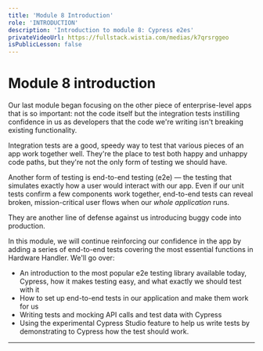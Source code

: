 ```yaml
---
title: 'Module 8 Introduction'
role: 'INTRODUCTION'
description: 'Introduction to module 8: Cypress e2es'
privateVideoUrl: https://fullstack.wistia.com/medias/k7qrsrggeo
isPublicLesson: false
---
```


# Module 8 introduction

Our last module began focusing on the other piece of enterprise-level apps that is so important: not the code itself but the integration tests instilling confidence in us as developers that the code we're writing isn't breaking existing functionality.

Integration tests are a good, speedy way to test that various pieces of an app work together well. They're the place to test both happy and unhappy code paths, but they're not the only form of testing we should have.

Another form of testing is end-to-end testing (e2e) — the testing that simulates exactly how a user would interact with our app. Even if our unit tests confirm a few components work together, end-to-end tests can reveal broken, mission-critical user flows when our _whole application_ runs.

They are another line of defense against us introducing buggy code into production.

In this module, we will continue reinforcing our confidence in the app by adding a series of end-to-end tests covering the most essential functions in Hardware Handler. We'll go over:

- An introduction to the most popular e2e testing library available today, Cypress, how it makes testing easy, and what exactly we should test with it
- How to set up end-to-end tests in our application and make them work for us
- Writing tests and mocking API calls and test data with Cypress
- Using the experimental Cypress Studio feature to help us write tests by demonstrating to Cypress how the test should work.

---
